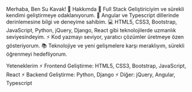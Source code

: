 Merhaba, Ben Su Kavak! 👋
Hakkımda
🔭 Full Stack Geliştiriciyim ve sürekli kendimi geliştirmeye odaklanıyorum.
🌱 Angular ve Typescript dillerinde derinlemesine bilgi ve deneyime sahibim.
💻 HTML5, CSS3, Bootstrap, JavaScript, Python, jQuery, Django, React gibi teknolojilerde uzmanlık seviyesindeyim.
⚡ Kod yazmayı seviyor, yaratıcı çözümler üretmeye özen gösteriyorum.
📚 Teknolojiye ve yeni gelişmelere karşı meraklıyım, sürekli öğrenmeyi hedefliyorum.

Yeteneklerim
⚡ Frontend Geliştirme: HTML5, CSS3, Bootstrap, JavaScript, React
⚡ Backend Geliştirme: Python, Django
⚡ Diğer: jQuery, Angular, Typescript
